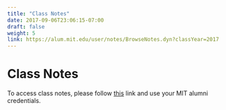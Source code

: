 ```yaml
---
title: "Class Notes"
date: 2017-09-06T23:06:15-07:00
draft: false
weight: 5
link: https://alum.mit.edu/user/notes/BrowseNotes.dyn?classYear=2017
---
```


# Class Notes

To access class notes, please follow [this](https://alum.mit.edu/user/notes/BrowseNotes.dyn?classYear=2017) link and use your MIT alumni credentials. 

